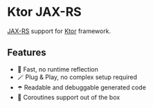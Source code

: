 # Ktor JAX-RS

[JAX-RS](https://www.oracle.com/technical-resources/articles/java/jax-rs.html)
support for [Ktor](https://ktor.io) framework.

## Features
- 🚀 Fast, no runtime reflection 
- 🪄 Plug & Play, no complex setup required
- ☂️ Readable and debuggable generated code
- 🥋 Coroutines support out of the box
